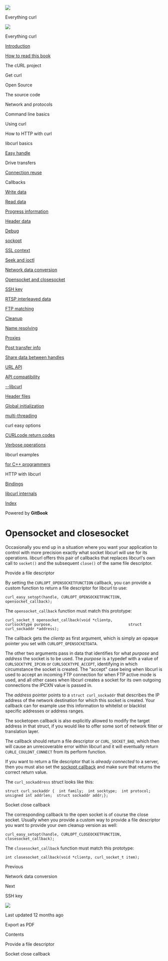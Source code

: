 <a href="../../index.html" class="link-a079aa82--primary-53a25e66--logoLink-10d08504"></a>

<img src="https://gblobscdn.gitbook.com/orgs%2F-LxuH0qSm4xO9nWfEBlB%2Favatar.png?alt=media" class="image-67b14f24--avatar-1c1d03ec" />

<span class="text-4505230f--UIH400-4e41e82a--textContentFamily-49a318e1--spaceNameText-677c2969">Everything curl</span>

<a href="../../index.html" class="link-a079aa82--primary-53a25e66--logoLink-10d08504"></a>

<img src="https://gblobscdn.gitbook.com/orgs%2F-LxuH0qSm4xO9nWfEBlB%2Favatar.png?alt=media" class="image-67b14f24--avatar-1c1d03ec" />

<span class="text-4505230f--UIH400-4e41e82a--textContentFamily-49a318e1--spaceNameText-677c2969">Everything curl</span>

<a href="../../index.html" class="navButton-94f2579c--navButtonClickable-161b88ca"><span class="text-4505230f--UIH300-2063425d--textContentFamily-49a318e1--navButtonLabel-14a4968f">Introduction</span></a>

<a href="../../how-to-read.html" class="navButton-94f2579c--navButtonClickable-161b88ca"><span class="text-4505230f--UIH300-2063425d--textContentFamily-49a318e1--navButtonLabel-14a4968f">How to read this book</span></a>

<span class="text-4505230f--UIH300-2063425d--textContentFamily-49a318e1--navButtonLabel-14a4968f">The cURL project</span>

<span class="text-4505230f--UIH300-2063425d--textContentFamily-49a318e1--navButtonLabel-14a4968f">Get curl</span>

<span class="text-4505230f--UIH300-2063425d--textContentFamily-49a318e1--navButtonLabel-14a4968f">Open Source</span>

<span class="text-4505230f--UIH300-2063425d--textContentFamily-49a318e1--navButtonLabel-14a4968f">The source code</span>

<span class="text-4505230f--UIH300-2063425d--textContentFamily-49a318e1--navButtonLabel-14a4968f">Network and protocols</span>

<span class="text-4505230f--UIH300-2063425d--textContentFamily-49a318e1--navButtonLabel-14a4968f">Command line basics</span>

<span class="text-4505230f--UIH300-2063425d--textContentFamily-49a318e1--navButtonLabel-14a4968f">Using curl</span>

<span class="text-4505230f--UIH300-2063425d--textContentFamily-49a318e1--navButtonLabel-14a4968f">How to HTTP with curl</span>

<span class="text-4505230f--UIH300-2063425d--textContentFamily-49a318e1--navButtonLabel-14a4968f">libcurl basics</span>

<a href="../easyhandle.html" class="navButton-94f2579c--pageItemWithChildrenNested-2c5d8183--navButtonClickable-161b88ca"><span class="text-4505230f--UIH300-2063425d--textContentFamily-49a318e1--navButtonLabel-14a4968f">Easy handle</span></a>

<span class="text-4505230f--UIH300-2063425d--textContentFamily-49a318e1--navButtonLabel-14a4968f">Drive transfers</span>

<a href="../connectionreuse.html" class="navButton-94f2579c--pageItemWithChildrenNested-2c5d8183--navButtonClickable-161b88ca"><span class="text-4505230f--UIH300-2063425d--textContentFamily-49a318e1--navButtonLabel-14a4968f">Connection reuse</span></a>

<span class="text-4505230f--UIH300-2063425d--textContentFamily-49a318e1--navButtonLabel-14a4968f">Callbacks</span>

<a href="write.html" class="navButton-94f2579c--pageItemWithChildrenNested-2c5d8183--navButtonClickable-161b88ca"><span class="text-4505230f--UIH300-2063425d--textContentFamily-49a318e1--navButtonLabel-14a4968f">Write data</span></a>

<a href="read.html" class="navButton-94f2579c--pageItemWithChildrenNested-2c5d8183--navButtonClickable-161b88ca"><span class="text-4505230f--UIH300-2063425d--textContentFamily-49a318e1--navButtonLabel-14a4968f">Read data</span></a>

<a href="progress.html" class="navButton-94f2579c--pageItemWithChildrenNested-2c5d8183--navButtonClickable-161b88ca"><span class="text-4505230f--UIH300-2063425d--textContentFamily-49a318e1--navButtonLabel-14a4968f">Progress information</span></a>

<a href="header.html" class="navButton-94f2579c--pageItemWithChildrenNested-2c5d8183--navButtonClickable-161b88ca"><span class="text-4505230f--UIH300-2063425d--textContentFamily-49a318e1--navButtonLabel-14a4968f">Header data</span></a>

<a href="debug.html" class="navButton-94f2579c--pageItemWithChildrenNested-2c5d8183--navButtonClickable-161b88ca"><span class="text-4505230f--UIH300-2063425d--textContentFamily-49a318e1--navButtonLabel-14a4968f">Debug</span></a>

<a href="sockopt.html" class="navButton-94f2579c--pageItemWithChildrenNested-2c5d8183--navButtonClickable-161b88ca"><span class="text-4505230f--UIH300-2063425d--textContentFamily-49a318e1--navButtonLabel-14a4968f">sockopt</span></a>

<a href="sslcontext.html" class="navButton-94f2579c--pageItemWithChildrenNested-2c5d8183--navButtonClickable-161b88ca"><span class="text-4505230f--UIH300-2063425d--textContentFamily-49a318e1--navButtonLabel-14a4968f">SSL context</span></a>

<a href="seek.html" class="navButton-94f2579c--pageItemWithChildrenNested-2c5d8183--navButtonClickable-161b88ca"><span class="text-4505230f--UIH300-2063425d--textContentFamily-49a318e1--navButtonLabel-14a4968f">Seek and ioctl</span></a>

<a href="conversions.html" class="navButton-94f2579c--pageItemWithChildrenNested-2c5d8183--navButtonClickable-161b88ca"><span class="text-4505230f--UIH300-2063425d--textContentFamily-49a318e1--navButtonLabel-14a4968f">Network data conversion</span></a>

<a href="openclosesocket.html" class="navButton-94f2579c--pageItemWithChildrenNested-2c5d8183--navButtonClickable-161b88ca--navButtonOpened-6a88552e"><span class="text-4505230f--UIH300-2063425d--textContentFamily-49a318e1--navButtonLabel-14a4968f">Opensocket and closesocket</span></a>

<a href="sshkey.html" class="navButton-94f2579c--pageItemWithChildrenNested-2c5d8183--navButtonClickable-161b88ca"><span class="text-4505230f--UIH300-2063425d--textContentFamily-49a318e1--navButtonLabel-14a4968f">SSH key</span></a>

<a href="rtsp.html" class="navButton-94f2579c--pageItemWithChildrenNested-2c5d8183--navButtonClickable-161b88ca"><span class="text-4505230f--UIH300-2063425d--textContentFamily-49a318e1--navButtonLabel-14a4968f">RTSP interleaved data</span></a>

<a href="ftpmatch.html" class="navButton-94f2579c--pageItemWithChildrenNested-2c5d8183--navButtonClickable-161b88ca"><span class="text-4505230f--UIH300-2063425d--textContentFamily-49a318e1--navButtonLabel-14a4968f">FTP matching</span></a>

<a href="../cleanup.html" class="navButton-94f2579c--pageItemWithChildrenNested-2c5d8183--navButtonClickable-161b88ca"><span class="text-4505230f--UIH300-2063425d--textContentFamily-49a318e1--navButtonLabel-14a4968f">Cleanup</span></a>

<a href="../names.html" class="navButton-94f2579c--pageItemWithChildrenNested-2c5d8183--navButtonClickable-161b88ca"><span class="text-4505230f--UIH300-2063425d--textContentFamily-49a318e1--navButtonLabel-14a4968f">Name resolving</span></a>

<a href="../proxies.html" class="navButton-94f2579c--pageItemWithChildrenNested-2c5d8183--navButtonClickable-161b88ca"><span class="text-4505230f--UIH300-2063425d--textContentFamily-49a318e1--navButtonLabel-14a4968f">Proxies</span></a>

<a href="../getinfo.html" class="navButton-94f2579c--pageItemWithChildrenNested-2c5d8183--navButtonClickable-161b88ca"><span class="text-4505230f--UIH300-2063425d--textContentFamily-49a318e1--navButtonLabel-14a4968f">Post transfer info</span></a>

<a href="../sharing.html" class="navButton-94f2579c--pageItemWithChildrenNested-2c5d8183--navButtonClickable-161b88ca"><span class="text-4505230f--UIH300-2063425d--textContentFamily-49a318e1--navButtonLabel-14a4968f">Share data between handles</span></a>

<a href="../url.html" class="navButton-94f2579c--pageItemWithChildrenNested-2c5d8183--navButtonClickable-161b88ca"><span class="text-4505230f--UIH300-2063425d--textContentFamily-49a318e1--navButtonLabel-14a4968f">URL API</span></a>

<a href="../api.html" class="navButton-94f2579c--pageItemWithChildrenNested-2c5d8183--navButtonClickable-161b88ca"><span class="text-4505230f--UIH300-2063425d--textContentFamily-49a318e1--navButtonLabel-14a4968f">API compatibility</span></a>

<a href="../libcurl.html" class="navButton-94f2579c--pageItemWithChildrenNested-2c5d8183--navButtonClickable-161b88ca"><span class="text-4505230f--UIH300-2063425d--textContentFamily-49a318e1--navButtonLabel-14a4968f">--libcurl</span></a>

<a href="../headers.html" class="navButton-94f2579c--pageItemWithChildrenNested-2c5d8183--navButtonClickable-161b88ca"><span class="text-4505230f--UIH300-2063425d--textContentFamily-49a318e1--navButtonLabel-14a4968f">Header files</span></a>

<a href="../globalinit.html" class="navButton-94f2579c--pageItemWithChildrenNested-2c5d8183--navButtonClickable-161b88ca"><span class="text-4505230f--UIH300-2063425d--textContentFamily-49a318e1--navButtonLabel-14a4968f">Global initialization</span></a>

<a href="../threading.html" class="navButton-94f2579c--pageItemWithChildrenNested-2c5d8183--navButtonClickable-161b88ca"><span class="text-4505230f--UIH300-2063425d--textContentFamily-49a318e1--navButtonLabel-14a4968f">multi-threading</span></a>

<span class="text-4505230f--UIH300-2063425d--textContentFamily-49a318e1--navButtonLabel-14a4968f">curl easy options</span>

<a href="../curlcode.html" class="navButton-94f2579c--pageItemWithChildrenNested-2c5d8183--navButtonClickable-161b88ca"><span class="text-4505230f--UIH300-2063425d--textContentFamily-49a318e1--navButtonLabel-14a4968f">CURLcode return codes</span></a>

<a href="../verbose.html" class="navButton-94f2579c--pageItemWithChildrenNested-2c5d8183--navButtonClickable-161b88ca"><span class="text-4505230f--UIH300-2063425d--textContentFamily-49a318e1--navButtonLabel-14a4968f">Verbose operations</span></a>

<span class="text-4505230f--UIH300-2063425d--textContentFamily-49a318e1--navButtonLabel-14a4968f">libcurl examples</span>

<a href="../cplusplus.html" class="navButton-94f2579c--pageItemWithChildrenNested-2c5d8183--navButtonClickable-161b88ca"><span class="text-4505230f--UIH300-2063425d--textContentFamily-49a318e1--navButtonLabel-14a4968f">for C++ programmers</span></a>

<span class="text-4505230f--UIH300-2063425d--textContentFamily-49a318e1--navButtonLabel-14a4968f">HTTP with libcurl</span>

<a href="../../bindings.html" class="navButton-94f2579c--navButtonClickable-161b88ca"><span class="text-4505230f--UIH300-2063425d--textContentFamily-49a318e1--navButtonLabel-14a4968f">Bindings</span></a>

<a href="../../internals.html" class="navButton-94f2579c--navButtonClickable-161b88ca"><span class="text-4505230f--UIH300-2063425d--textContentFamily-49a318e1--navButtonLabel-14a4968f">libcurl internals</span></a>

<a href="../../bookindex.html" class="navButton-94f2579c--navButtonClickable-161b88ca"><span class="text-4505230f--UIH300-2063425d--textContentFamily-49a318e1--navButtonLabel-14a4968f">Index</span></a>

<a href="https://www.gitbook.com/?utm_source=content&amp;utm_medium=trademark&amp;utm_campaign=curl-1" class="reset-3c756112--trademark-a8da4b94"></a>

<span class="text-4505230f--TextH200-a3425406--textUIFamily-5ebd8e40">Powered by **GitBook**</span>

<span class="text-4505230f--DisplayH900-bfb998fa--textContentFamily-49a318e1">Opensocket and closesocket</span>
===============================================================================================================

<span class="text-4505230f--UIH300-2063425d--textUIFamily-5ebd8e40--text-8ee2c8b2"></span>

<span class="text-4505230f--UIH300-2063425d--textUIFamily-5ebd8e40--text-8ee2c8b2"></span>

<span class="text-4505230f--TextH400-3033861f--textContentFamily-49a318e1"><span data-key="73b47cf12ab046a4b08ed3e208b0f8c4"><span data-offset-key="73b47cf12ab046a4b08ed3e208b0f8c4:0">Occasionally you end up in a situation where you want your application to control with more precision exactly what socket libcurl will use for its operations. libcurl offers this pair of callbacks that replaces libcurl's own call to </span><span data-offset-key="73b47cf12ab046a4b08ed3e208b0f8c4:1">`socket()`</span><span data-offset-key="73b47cf12ab046a4b08ed3e208b0f8c4:2"> and the subsequent </span><span data-offset-key="73b47cf12ab046a4b08ed3e208b0f8c4:3">`close()`</span><span data-offset-key="73b47cf12ab046a4b08ed3e208b0f8c4:4"> of the same file descriptor.</span></span></span>

<span class="text-4505230f--HeadingH700-04e1a2a3--textContentFamily-49a318e1"><span data-key="f4a1fc4378044a80ae55156bd4dc3a39"><span data-offset-key="f4a1fc4378044a80ae55156bd4dc3a39:0">Provide a file descriptor</span></span></span>

<span class="text-4505230f--TextH400-3033861f--textContentFamily-49a318e1"><span data-key="e03319928b444e8eb1e46865eb3a9c0b"><span data-offset-key="e03319928b444e8eb1e46865eb3a9c0b:0">By setting the </span><span data-offset-key="e03319928b444e8eb1e46865eb3a9c0b:1">`CURLOPT_OPENSOCKETFUNCTION`</span><span data-offset-key="e03319928b444e8eb1e46865eb3a9c0b:2"> callback, you can provide a custom function to return a file descriptor for libcurl to use:</span></span></span>

    curl_easy_setopt(handle, CURLOPT_OPENSOCKETFUNCTION, opensocket_callback);

<span class="text-4505230f--TextH400-3033861f--textContentFamily-49a318e1"><span data-key="a0dbb93454e3462aaed373ced4a4189d"><span data-offset-key="a0dbb93454e3462aaed373ced4a4189d:0">The </span><span data-offset-key="a0dbb93454e3462aaed373ced4a4189d:1">`opensocket_callback`</span><span data-offset-key="a0dbb93454e3462aaed373ced4a4189d:2"> function must match this prototype:</span></span></span>

    curl_socket_t opensocket_callback(void *clientp,                                  curlsocktype purpose,                                  struct curl_sockaddr *address);

<span class="text-4505230f--TextH400-3033861f--textContentFamily-49a318e1"><span data-key="fbe25eb061494e2887f1c29674137aad"><span data-offset-key="fbe25eb061494e2887f1c29674137aad:0">The callback gets the </span><span data-offset-key="fbe25eb061494e2887f1c29674137aad:1">*clientp*</span><span data-offset-key="fbe25eb061494e2887f1c29674137aad:2"> as first argument, which is simply an opaque pointer you set with </span><span data-offset-key="fbe25eb061494e2887f1c29674137aad:3">`CURLOPT_OPENSOCKETDATA`</span><span data-offset-key="fbe25eb061494e2887f1c29674137aad:4">.</span></span></span>

<span class="text-4505230f--TextH400-3033861f--textContentFamily-49a318e1"><span data-key="a860cd5387084752b622793eb3e80754"><span data-offset-key="a860cd5387084752b622793eb3e80754:0">The other two arguments pass in data that identifies for what </span><span data-offset-key="a860cd5387084752b622793eb3e80754:1">*purpose*</span><span data-offset-key="a860cd5387084752b622793eb3e80754:2"> and </span><span data-offset-key="a860cd5387084752b622793eb3e80754:3">*address*</span><span data-offset-key="a860cd5387084752b622793eb3e80754:4"> the socket is to be used. The </span><span data-offset-key="a860cd5387084752b622793eb3e80754:5">*purpose*</span><span data-offset-key="a860cd5387084752b622793eb3e80754:6"> is a typedef with a value of </span><span data-offset-key="a860cd5387084752b622793eb3e80754:7">`CURLSOCKTYPE_IPCXN`</span><span data-offset-key="a860cd5387084752b622793eb3e80754:8"> or </span><span data-offset-key="a860cd5387084752b622793eb3e80754:9">`CURLSOCKTYPE_ACCEPT`</span><span data-offset-key="a860cd5387084752b622793eb3e80754:10">, identifying in which circumstance the socket is created. The "accept" case being when libcurl is used to accept an incoming FTP connection for when FTP active mode is used, and all other cases when libcurl creates a socket for its own outgoing connections the </span><span data-offset-key="a860cd5387084752b622793eb3e80754:11">*IPCXN*</span><span data-offset-key="a860cd5387084752b622793eb3e80754:12"> value is passed in.</span></span></span>

<span class="text-4505230f--TextH400-3033861f--textContentFamily-49a318e1"><span data-key="c8e8f5e7ec644f74b58a46154fe56072"><span data-offset-key="c8e8f5e7ec644f74b58a46154fe56072:0">The </span><span data-offset-key="c8e8f5e7ec644f74b58a46154fe56072:1">*address*</span><span data-offset-key="c8e8f5e7ec644f74b58a46154fe56072:2"> pointer points to a </span><span data-offset-key="c8e8f5e7ec644f74b58a46154fe56072:3">`struct curl_sockaddr`</span><span data-offset-key="c8e8f5e7ec644f74b58a46154fe56072:4"> that describes the IP address of the network destination for which this socket is created. Your callback can for example use this information to whitelist or blacklist specific addresses or address ranges.</span></span></span>

<span class="text-4505230f--TextH400-3033861f--textContentFamily-49a318e1"><span data-key="b296832ad3ef4fb68cf8c447a6d12ed1"><span data-offset-key="b296832ad3ef4fb68cf8c447a6d12ed1:0">The socketopen callback is also explicitly allowed to modify the target address in that struct, if you would like to offer some sort of network filter or translation layer.</span></span></span>

<span class="text-4505230f--TextH400-3033861f--textContentFamily-49a318e1"><span data-key="d5e49f26243344c29e37aa7e9505e6bf"><span data-offset-key="d5e49f26243344c29e37aa7e9505e6bf:0">The callback should return a file descriptor or </span><span data-offset-key="d5e49f26243344c29e37aa7e9505e6bf:1">`CURL_SOCKET_BAD`</span><span data-offset-key="d5e49f26243344c29e37aa7e9505e6bf:2">, which then will cause an unrecoverable error within libcurl and it will eventually return </span><span data-offset-key="d5e49f26243344c29e37aa7e9505e6bf:3">`CURLE_COULDNT_CONNECT`</span><span data-offset-key="d5e49f26243344c29e37aa7e9505e6bf:4"> from its perform function.</span></span></span>

<span class="text-4505230f--TextH400-3033861f--textContentFamily-49a318e1"><span data-key="38d3bf706ee44a75a05ca341982339d5"><span data-offset-key="38d3bf706ee44a75a05ca341982339d5:0">If you want to return a file descriptor that is </span><span data-offset-key="38d3bf706ee44a75a05ca341982339d5:1">*already connected*</span><span data-offset-key="38d3bf706ee44a75a05ca341982339d5:2"> to a server, then you must also set the </span></span><a href="sockopt.html" class="link-a079aa82--primary-53a25e66--link-faf6c434"><span data-key="e57d66a5ed7d4a8085ae54dce30bde8e"><span data-offset-key="e57d66a5ed7d4a8085ae54dce30bde8e:0">sockopt callback</span></span></a><span data-key="76c69f001a8045cea9b9b87916ac00a6"><span data-offset-key="76c69f001a8045cea9b9b87916ac00a6:0"> and make sure that returns the correct return value.</span></span></span>

<span class="text-4505230f--TextH400-3033861f--textContentFamily-49a318e1"><span data-key="00d1476a762a4188a76a193d6b6a154d"><span data-offset-key="00d1476a762a4188a76a193d6b6a154d:0">The </span><span data-offset-key="00d1476a762a4188a76a193d6b6a154d:1">`curl_sockaddress`</span><span data-offset-key="00d1476a762a4188a76a193d6b6a154d:2"> struct looks like this:</span></span></span>

    struct curl_sockaddr {  int family;  int socktype;  int protocol;  unsigned int addrlen;  struct sockaddr addr;};

<span class="text-4505230f--HeadingH700-04e1a2a3--textContentFamily-49a318e1"><span data-key="b5ac274226c5493f99c040ec27f1c037"><span data-offset-key="b5ac274226c5493f99c040ec27f1c037:0">Socket close callback</span></span></span>

<span class="text-4505230f--TextH400-3033861f--textContentFamily-49a318e1"><span data-key="b95a642693cc49d6bbffccee4d7f41a0"><span data-offset-key="b95a642693cc49d6bbffccee4d7f41a0:0">The corresponding callback to the open socket is of course the close socket. Usually when you provide a custom way to provide a file descriptor you want to provide your own cleanup version as well:</span></span></span>

    curl_easy_setopt(handle, CURLOPT_CLOSEOCKETFUNCTION, closesocket_callback);

<span class="text-4505230f--TextH400-3033861f--textContentFamily-49a318e1"><span data-key="416a8dbe590546ba8abf2e09024956a8"><span data-offset-key="416a8dbe590546ba8abf2e09024956a8:0">The </span><span data-offset-key="416a8dbe590546ba8abf2e09024956a8:1">`closesocket_callback`</span><span data-offset-key="416a8dbe590546ba8abf2e09024956a8:2"> function must match this prototype:</span></span></span>

    int closesocket_callback(void *clientp, curl_socket_t item);

<a href="conversions.html" class="reset-3c756112--card-6570f064--whiteCard-fff091a4--cardPrevious-56a5e674"></a>

<span class="text-4505230f--TextH200-a3425406--textContentFamily-49a318e1">Previous</span>

<span class="text-4505230f--UIH400-4e41e82a--textContentFamily-49a318e1">Network data conversion</span>

<a href="sshkey.html" class="reset-3c756112--card-6570f064--whiteCard-fff091a4--cardNext-19241c42"></a>

<span class="text-4505230f--TextH200-a3425406--textContentFamily-49a318e1">Next</span>

<span class="text-4505230f--UIH400-4e41e82a--textContentFamily-49a318e1">SSH key</span>

<img src="https://avatars.githubusercontent.com/u/66654881?v=4" class="image-67b14f24--avatar-1c1d03ec" />

<span class="text-4505230f--TextH200-a3425406--textContentFamily-49a318e1">Last updated 12 months ago</span>

<span class="text-4505230f--UIH300-2063425d--textUIFamily-5ebd8e40">Export as PDF</span>

<span class="text-4505230f--InfoH100-1e92e1d1--textContentFamily-49a318e1">Contents</span>

<a href="openclosesocket.html#provide-a-file-descriptor" class="reset-3c756112--menuItem-aa02f6ec--menuItemLight-757d5235--menuItemInline-173bdf97--pageTocItem-f4427024"></a>

<span class="text-4505230f--UIH300-2063425d--textContentFamily-49a318e1"><span class="text-4505230f--UIH200-50ead35f--textContentFamily-49a318e1">Provide a file descriptor</span></span>

<a href="openclosesocket.html#socket-close-callback" class="reset-3c756112--menuItem-aa02f6ec--menuItemLight-757d5235--menuItemInline-173bdf97--pageTocItem-f4427024"></a>

<span class="text-4505230f--UIH300-2063425d--textContentFamily-49a318e1"><span class="text-4505230f--UIH200-50ead35f--textContentFamily-49a318e1">Socket close callback</span></span>
